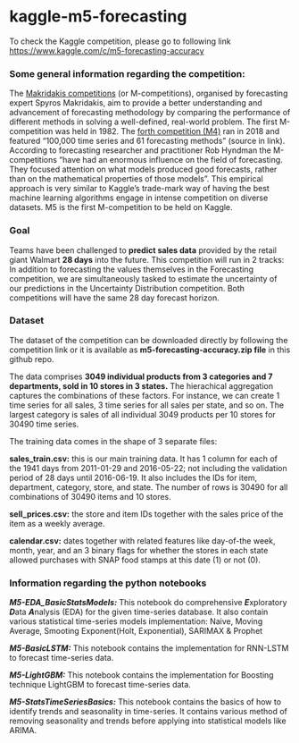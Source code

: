 # kaggle-m5-forecasting

To check the Kaggle competition, please go to following link
https://www.kaggle.com/c/m5-forecasting-accuracy

### Some general information regarding the competition:
The [Makridakis competitions](https://en.wikipedia.org/wiki/Makridakis_Competitions) (or M-competitions), organised by forecasting expert Spyros Makridakis, aim to provide a better understanding and advancement of forecasting methodology by comparing the performance of different methods in solving a well-defined, real-world problem. The first M-competition was held in 1982. The [forth competition (M4)](https://www.sciencedirect.com/science/article/pii/S0169207019301128) ran in 2018 and featured “100,000 time series and 61 forecasting methods” (source in link). According to forecasting researcher and practitioner Rob Hyndman the M-competitions “have had an enormous influence on the field of forecasting. They focused attention on what models produced good forecasts, rather than on the mathematical properties of those models”. This empirical approach is very similar to Kaggle’s trade-mark way of having the best machine learning algorithms engage in intense competition on diverse datasets. M5 is the first M-competition to be held on Kaggle.

### Goal
Teams have been challenged to **predict sales data** provided by the retail giant Walmart **28 days** into the future. This competition will run in 2 tracks: In addition to forecasting the values themselves in the Forecasting competition, we are simultaneously tasked to estimate the uncertainty of our predictions in the Uncertainty Distribution competition. Both competitions will have the same 28 day forecast horizon.

### Dataset
The dataset of the competition can be downloaded directly by following the competition link or it is available as **m5-forecasting-accuracy.zip file** in this github repo.

The data comprises **3049 individual products from 3 categories and 7 departments, sold in 10 stores in 3 states.** The hierachical aggregation captures the combinations of these factors. For instance, we can create 1 time series for all sales, 3 time series for all sales per state, and so on. The largest category is sales of all individual 3049 products per 10 stores for 30490 time series.

The training data comes in the shape of 3 separate files:

**sales_train.csv:** this is our main training data. It has 1 column for each of the 1941 days from 2011-01-29 and 2016-05-22; not including the validation period of 28 days until 2016-06-19. It also includes the IDs for item, department, category, store, and state. The number of rows is 30490 for all combinations of 30490 items and 10 stores.

**sell_prices.csv:** the store and item IDs together with the sales price of the item as a weekly average.

**calendar.csv:** dates together with related features like day-of-the week, month, year, and an 3 binary flags for whether the stores in each state allowed purchases with SNAP food stamps at this date (1) or not (0).

### Information regarding the python notebooks

***M5-EDA_BasicStatsModels:*** This notebook do comprehensive ***E***xploratory ***D***ata ***A***nalysis (EDA) for the given time-series database. It also contain various statistical time-series models implementation: Naive, Moving Average, Smooting Exponent(Holt, Exponential), SARIMAX & Prophet

***M5-BasicLSTM:*** This notebook contains the implementation for RNN-LSTM to forecast time-series data.

***M5-LightGBM:*** This notebook contains the implementation for Boosting technique LightGBM to forecast time-series data.

***M5-StatsTimeSeriesBasics:*** This notebook contains the basics of how to identify trends and seasonality in time-series. It contains various method of removing seasonality and trends before applying into statistical models like ARIMA.
